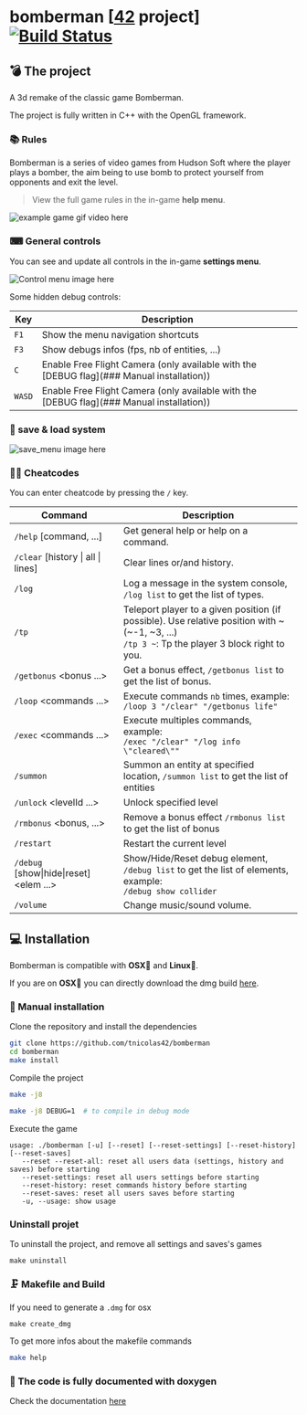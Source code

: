 # bomberman [[42](https://www.42.fr/) project] [![Build Status](https://travis-ci.com/tnicolas42/bomberman.svg?branch=master)](https://travis-ci.com/tnicolas42/bomberman)

## 💣 The project

A 3d remake of the classic game Bomberman.

The project is fully written in C++ with the OpenGL framework.

### 📚 Rules

Bomberman is a series of video games from Hudson Soft where the player plays a bomber, the aim being to use bomb to protect yourself from opponents and exit the level.

> View the full game rules in the in-game **help menu**.

![example game gif video here](/assets/GIFs/example.gif)

### ⌨ General controls

You can see and update all controls in the in-game **settings menu**.

![Control menu image here](/assets/GIFs/example.png)

Some hidden debug controls:

| Key  | Description |
| --- | --- |
| `F1` | Show the menu navigation shortcuts |
| `F3` | Show debugs infos (fps, nb of entities, ...) |
| `C` | Enable Free Flight Camera (only available with the [DEBUG flag](### Manual installation)) |
| `WASD` | Enable Free Flight Camera (only available with the [DEBUG flag](### Manual installation)) |

### 💾 save & load system

![save_menu image here](/assets/GIFs/example.png)

### 👩‍💻 Cheatcodes

You can enter cheatcode by pressing the `/` key.

| Command  | Description |
| --- | --- |
| `/help` [command, ...]  | Get general help or help on a command.  |
| `/clear` [history \| all \| lines]  | Clear lines or/and history.  |
| `/log` <type> <message>  | Log a message in the system console, `/log list` to get the list of types.  |
| `/tp` <x> <y>  | Teleport player to a given position (if possible). Use relative position with ~ (~-1, ~3, ...)<br>`/tp 3 ~`: Tp the player 3 block right to you.  |
| `/getbonus` <bonus ...>  | Get a bonus effect, `/getbonus list` to get the list of bonus.  |
| `/loop` <nb> <commands ...>  | Execute commands `nb` times, example:<br>`/loop 3 "/clear" "/getbonus life"`  |
| `/exec` <commands ...>  | Execute multiples commands, example:<br>`/exec "/clear" "/log info \"cleared\""`  |
| `/summon` <typename> <x> <y>  | Summon an entity at specified location, `/summon list` to get the list of entities   |
| `/unlock` <levelId ...>  | Unlock specified level  |
| `/rmbonus` <bonus, ...>  | Remove a bonus effect `/rmbonus list` to get the list of bonus  |
| `/restart`   | Restart the current level  |
| `/debug` [show\|hide\|reset] <elem ...>  | Show/Hide/Reset debug element, `/debug list` to get the list of elements, example:<br>`/debug show collider`  |
| `/volume` <type> <value>  | Change music/sound volume.  |

## 💻 Installation

Bomberman is compatible with **OSX🍎** and **Linux🐧**.

If you are on **OSX🍎** you can directly download the dmg build [here](https://www.dropbox.com/s/uk0l9rlvxbrjpoo/bomberman.dmg?dl=0).

### 👷 Manual installation

Clone the repository and install the dependencies
```bash
git clone https://github.com/tnicolas42/bomberman
cd bomberman
make install
```

Compile the project

```bash
make -j8
```

```bash
make -j8 DEBUG=1  # to compile in debug mode
```

Execute the game
 ```usage
usage: ./bomberman [-u] [--reset] [--reset-settings] [--reset-history] [--reset-saves]
	--reset --reset-all: reset all users data (settings, history and saves) before starting
	--reset-settings: reset all users settings before starting
	--reset-history: reset commands history before starting
	--reset-saves: reset all users saves before starting
	-u, --usage: show usage
```

### Uninstall projet

To uninstall the project, and remove all settings and saves's games
```
make uninstall
```

### 🗜 Makefile and Build

If you need to generate a `.dmg` for osx
```
make create_dmg
```

To get more infos about the makefile commands
```bash
make help
```

### 📖 The code is fully documented with doxygen
Check the documentation [here](https://tnicolas42.github.io/bomberman)
